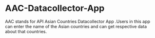 # AAC-Datacollector-App
AAC stands for API Asian Countries Datacollector App .Users in this app can enter the name of the Asian countries and can get respective data about that countries.
